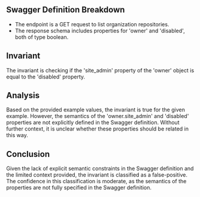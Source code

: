## Swagger Definition Breakdown
- The endpoint is a GET request to list organization repositories.
- The response schema includes properties for 'owner' and 'disabled', both of type boolean.

## Invariant
The invariant is checking if the 'site_admin' property of the 'owner' object is equal to the 'disabled' property.

## Analysis
Based on the provided example values, the invariant is true for the given example. However, the semantics of the 'owner.site_admin' and 'disabled' properties are not explicitly defined in the Swagger definition. Without further context, it is unclear whether these properties should be related in this way.

## Conclusion
Given the lack of explicit semantic constraints in the Swagger definition and the limited context provided, the invariant is classified as a false-positive. The confidence in this classification is moderate, as the semantics of the properties are not fully specified in the Swagger definition.
